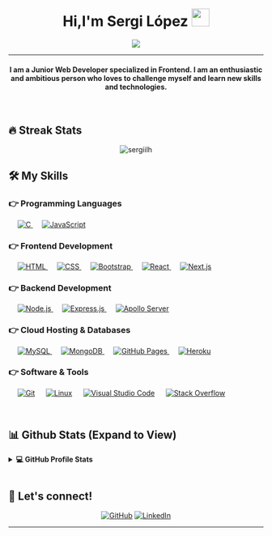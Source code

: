 
<h1 align="center">Hi,I'm Sergi López <img src="https://media.giphy.com/media/hvRJCLFzcasrR4ia7z/giphy.gif" width="35"></h1>
<p align="center">
  <a href="https://github.com/DenverCoder1/readme-typing-svg"><img src="https://readme-typing-svg.herokuapp.com?lines=Computer+Science+Student;Front+End+Web+Developer;Enthusiast;Always%20learning%20new%20things&center=true&width=500&height=50"></a>
</p>
<hr/>
<h4 align="center">I am a Junior Web Developer specialized in Frontend. I am an enthusiastic and ambitious person who loves to challenge myself and learn new skills and technologies. </h4>
<br>

## 🔥 Streak Stats
<p align="center"><img src="https://github-readme-streak-stats.herokuapp.com/?user=sergilh&theme=algolia" alt="sergiilh"  /></p>


## 🛠️ My Skills

### 👉 Programming Languages

<p align="left"> 
  &emsp; 
  <a href="https://www.cprogramming.com/" target="_blank"> 
    <img alt="C" src="https://img.shields.io/badge/C%20-%232370ED.svg?logo=c&logoColor=white">
  </a> 
  &emsp;
  <a href="https://developer.mozilla.org/en-US/docs/Web/JavaScript" target="_blank"> 
     <img alt="JavaScript" src="https://img.shields.io/badge/JavaScript%20-%23F7DF1E.svg?logo=javascript&logoColor=black">
   </a>
</p>

### 👉 Frontend Development
<p align="left"> 
  &emsp; 
  <a href="https://www.w3.org/html/" target="_blank"> 
   <img alt="HTML" src="https://img.shields.io/badge/HTML5%20-%23E34F26.svg?logo=html5&logoColor=white">
  </a>   
  &emsp;
  <a href="https://www.w3schools.com/css/" target="_blank">
    <img alt="CSS" src="https://img.shields.io/badge/CSS%20-%231572B6.svg?logo=css3&logoColor=white">
  </a> 
   &emsp;
  <a href="https://getbootstrap.com" target="_blank"> 
    <img alt="Bootstrap" src="https://img.shields.io/badge/Bootstrap-%23563D7C.svg?style=flat&logo=bootstrap&logoColor=white"/>
  </a>
	&emsp;
  <a href="https://reactjs.org/" target="_blank"> 
    <img alt="React" src="https://img.shields.io/badge/React-%2320232a.svg?logo=react&logoColor=%2361DAFB"/>
  </a>
	&emsp;
  <a href="https://nextjs.org/" target="_blank"> 
    <img alt="Next.js" src="https://img.shields.io/badge/Next.js-000000?logo=nextdotjs&logoColor=white"/>
  </a>
</p>

### 👉 Backend Development
<p align="left"> 
&emsp;
  <a href="https://nodejs.org/en/" target="_blank"> 
    <img alt="Node.js" src="https://img.shields.io/badge/Node.js-%23339933.svg?style=flat&logo=nodedotjs&logoColor=white"/>
  </a>  
  &emsp;
  <a href="https://expressjs.com/" target="_blank"> 
    <img alt="Express.js" src="https://img.shields.io/badge/Express.js-%23000000.svg?style=flat&logo=express&logoColor=white"/>
  </a>
  &emsp;
  <a href="https://www.apollographql.com/docs/apollo-server/" target="_blank"> 
    <img alt="Apollo Server" src="https://img.shields.io/badge/Apollo%20Server-%2303111b.svg?style=flat&logo=apollo-graphql&logoColor=white"/>
  </a>
</p>

### 👉 Cloud Hosting & Databases
<p align="left">
  &emsp;
  <a href="https://www.mysql.com/" target="_blank">
    <img alt="MySQL" src="https://img.shields.io/badge/MySQL-%2300f.svg?style=flat&logo=mysql&logoColor=white">
  </a>
  &emsp;
  <a href="https://www.mongodb.com/" target="_blank"> 
    <img alt="MongoDB" src="https://img.shields.io/badge/MongoDB-%2347A248.svg?style=flat&logo=mongodb&logoColor=white"/>
  </a>
  &emsp;
  <a href="https://pages.github.com/" target="_blank">
    <img alt="GitHub Pages" src="https://img.shields.io/badge/GitHub%20Pages-%23327FC7.svg?style=flat&logo=github&logoColor=white">
  </a>
  &emsp;
  <a href="https://www.heroku.com/" target="_blank">
    <img alt="Heroku" src="https://img.shields.io/badge/Heroku-%23430098.svg?style=flat&logo=heroku&logoColor=white">
  </a>  
</p>

 ### 👉 Software & Tools
 
<p>
  &emsp;
    <a href="#"><img alt="Git" src="https://img.shields.io/badge/Git%20-%23F05033.svg?logo=git&logoColor=white"></a>
  &emsp;
    <a href="#"><img alt="Linux" src="https://img.shields.io/badge/Linux-FCC624?style=flat&logo=linux&logoColor=black"></a>
  &emsp;
    <a href="#"><img alt="Visual Studio Code" src="https://img.shields.io/badge/Visual%20Studio%20Code-0078d7.svg?logo=visual-studio-code&logoColor=white"></a>
  &emsp;
    <a href="#"><img alt="Stack Overflow" src="https://img.shields.io/badge/-Stack%20Overflow-FE7A16?logo=stack-overflow&logoColor=white"></a>
  &emsp;
</p>

<br/>

## 📊 Github Stats (Expand to View)


<details> 
  <summary><b>💻 GitHub Profile Stats</b></summary>
  <br/>
  <p align="center">
    <a href="https://github.com/anuraghazra/github-readme-stats"><img alt="Candida's Github Stats" src="https://github-readme-stats.vercel.app/api?username=sergilh&show_icons=true&count_private=true&theme=algolia" height="192px"/></a>
<br/>
  &nbsp;
	  <img src="https://github-readme-stats.vercel.app/api/top-langs?username=sergilh&show_icons=true&locale=en&layout=compact&theme=algolia" alt="candida18" height="192px"/>
  <br/>
  </p>
</details>


<br/>

## 👋 Let's connect!
<p align="center">
	<a href="https://github.com/sergilh"><img src="https://img.icons8.com/bubbles/50/000000/github.png" alt="GitHub"/></a>
	<a href="https://linkedin.com/in/sergilópez"><img src="https://img.icons8.com/bubbles/50/000000/linkedin.png" alt="LinkedIn"/></a>
</p>

<hr/>

